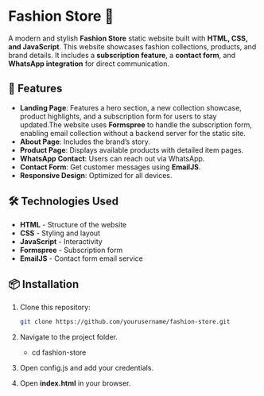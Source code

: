 # Fashion Store 🌟

A modern and stylish **Fashion Store** static website built with **HTML, CSS, and JavaScript**. This website showcases fashion collections, products, and brand details. It includes a **subscription feature**, a **contact form**, and **WhatsApp integration** for direct communication.

## 🚀 Features

- **Landing Page**: Features a hero section, a new collection showcase, product highlights, and a subscription form for users to stay updated.The website uses **Formspree** to handle the subscription form, enabling email collection without a backend server for the static site.
- **About Page**: Includes the brand’s story.
- **Product Page**: Displays available products with detailed item pages.
- **WhatsApp Contact**: Users can reach out via WhatsApp.
- **Contact Form**: Get customer messages using **EmailJS**.
- **Responsive Design**: Optimized for all devices.

## 🛠️ Technologies Used

- **HTML** - Structure of the website
- **CSS** - Styling and layout
- **JavaScript** - Interactivity
- **Formspree** - Subscription form 
- **EmailJS** - Contact form email service

## 📦 Installation

1. Clone this repository:
   ```sh
   git clone https://github.com/yourusername/fashion-store.git

2. Navigate to the project folder.
      - cd fashion-store

3. Open config.js and add your credentials.

4. Open **index.html** in your browser.

